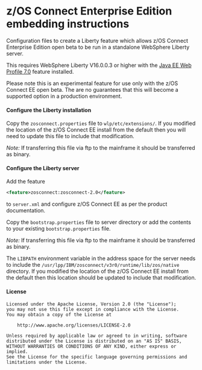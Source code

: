 # z/OS Connect Enterprise Edition embedding instructions

Configuration files to create a Liberty feature which allows z/OS Connect Enterprise Edition open beta to be run in a standalone WebSphere Liberty server.

This requires WebSphere Liberty V16.0.0.3 or higher with the [Java EE Web Profile 7.0](https://developer.ibm.com/wasdev/downloads/#asset/features-com.ibm.websphere.appserver.webProfile-7.0) feature installed.

Please note this is an experimental feature for use only with the z/OS Connect EE open beta. The are no guarantees that this will become a supported option in a production environment.

#### Configure the Liberty installation

Copy the `zosconnect.properties` file to `wlp/etc/extensions/`. If you modified the location of the z/OS Connect EE install from the default then you will need to update this file to include that modification.

*Note:* If transferring this file via ftp to the mainframe it should be transferred as binary.

#### Configure the Liberty server

Add the feature

```xml
<feature>zosconnect:zosconnect-2.0</feature>
```

to `server.xml` and configure z/OS Connect EE as per the product documentation.

Copy the `bootstrap.properties` file to server directory or add the contents to your existing `bootstrap.properties` file.

*Note:* If transferring this file via ftp to the mainframe it should be transferred as binary.

The `LIBPATH` environment variable in the address space for the server needs to include the `/usr/lpp/IBM/zosconnect/v3r0/runtime/lib/zos/native` directory. If you modified the location of the z/OS Connect EE install from the default then this location should be updated to include that modification.

#### License

```text
Licensed under the Apache License, Version 2.0 (the "License");
you may not use this file except in compliance with the License.
You may obtain a copy of the License at

    http://www.apache.org/licenses/LICENSE-2.0

Unless required by applicable law or agreed to in writing, software
distributed under the License is distributed on an "AS IS" BASIS,
WITHOUT WARRANTIES OR CONDITIONS OF ANY KIND, either express or implied.
See the License for the specific language governing permissions and
limitations under the License.
```
